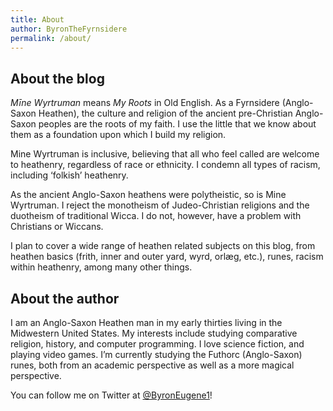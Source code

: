 ```yaml
---
title: About
author: ByronTheFyrnsidere
permalink: /about/
---
```


## About the blog

*Mīne Wyrtruman* means *My Roots* in Old English. As a Fyrnsidere (Anglo-Saxon Heathen), the culture and religion of the ancient pre-Christian Anglo-Saxon peoples are the roots of my faith. I use the little that we know about them as a foundation upon which I build my religion.

Mine Wyrtruman is inclusive, believing that all who feel called are welcome to heathenry, regardless of race or ethnicity. I condemn all types of racism, including ‘folkish’ heathenry.

As the ancient Anglo-Saxon heathens were polytheistic, so is Mine Wyrtruman. I reject the monotheism of Judeo-Christian religions and the duotheism of traditional Wicca. I do not, however, have a problem with Christians or Wiccans.

I plan to cover a wide range of heathen related subjects on this blog, from heathen basics (frith, inner and outer yard, wyrd, orlæg, etc.), runes, racism within heathenry, among many other things.

## About the author

I am an Anglo-Saxon Heathen man in my early thirties living in the Midwestern United States. My interests include studying comparative religion, history, and computer programming. I love science fiction, and playing video games. I’m currently studying the Futhorc (Anglo-Saxon) runes, both from an academic perspective as well as a more magical perspective.

You can follow me on Twitter at [@ByronEugene1](https://twitter.com/ByronFyrnsidere)!

